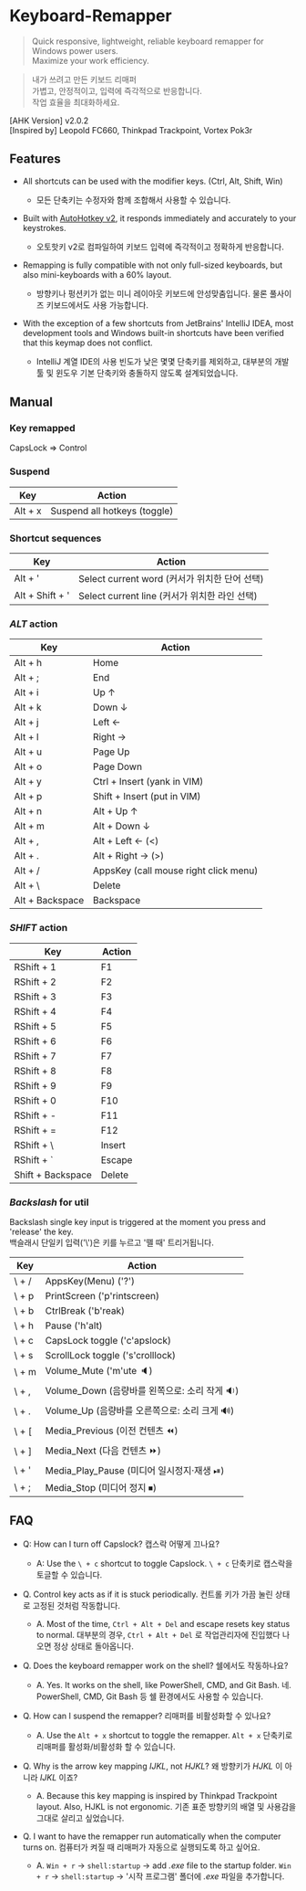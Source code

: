 # Keyboard-Remapper
> Quick responsive, lightweight, reliable keyboard remapper for Windows power users.\
> Maximize your work efficiency.

> 내가 쓰려고 만든 키보드 리매퍼\
> 가볍고, 안정적이고, 입력에 즉각적으로 반응합니다.\
> 작업 효율을 최대화하세요.

[AHK Version] v2.0.2\
[Inspired by] Leopold FC660, Thinkpad Trackpoint, Vortex Pok3r

## Features
* All shortcuts can be used with the modifier keys. (Ctrl, Alt, Shift, Win)
  * 모든 단축키는 수정자와 함께 조합해서 사용할 수 있습니다.
  
* Built with [AutoHotkey v2](https://github.com/AutoHotkey/AutoHotkey), it responds immediately and accurately to your keystrokes.
  * 오토핫키 v2로 컴파일하여 키보드 입력에 즉각적이고 정확하게 반응합니다.
  
* Remapping is fully compatible with not only full-sized keyboards, but also mini-keyboards with a 60% layout.
  * 방향키나 펑션키가 없는 미니 레이아웃 키보드에 안성맞춤입니다. 물론 풀사이즈 키보드에서도 사용 가능합니다.
  
* With the exception of a few shortcuts from JetBrains' IntelliJ IDEA, most development tools and Windows built-in shortcuts have been verified that this keymap does not conflict.
  * IntelliJ 계열 IDE의 사용 빈도가 낮은 몇몇 단축키를 제외하고, 대부분의 개발 툴 및 윈도우 기본 단축키와 충돌하지 않도록 설계되었습니다.

## Manual

### Key remapped
CapsLock ⇒ Control

### Suspend
| Key     | Action                       |
| ------- | ---------------------------- |
| Alt + x | Suspend all hotkeys (toggle) |

### Shortcut sequences
| Key             | Action                                        |
| --------------- | --------------------------------------------- |
| Alt + '         | Select current word (커서가 위치한 단어 선택) |
| Alt + Shift + ' | Select current line (커서가 위치한 라인 선택) |

### _ALT_ action
| Key             | Action                                |
| --------------- | ------------------------------------- |
| Alt + h         | Home                                  |
| Alt + ;         | End                                   |
| Alt + i         | Up ↑                                  |
| Alt + k         | Down ↓                                |
| Alt + j         | Left ←                                |
| Alt + l         | Right →                               |
| Alt + u         | Page Up                               |
| Alt + o         | Page Down                             |
| Alt + y         | Ctrl + Insert (yank in VIM)           |
| Alt + p         | Shift + Insert (put in VIM)           |
| Alt + n         | Alt + Up ↑                            |
| Alt + m         | Alt + Down ↓                          |
| Alt + ,         | Alt + Left ← (<)                      |
| Alt + .         | Alt + Right → (>)                     |
| Alt + /         | AppsKey (call mouse right click menu) |
| Alt + \         | Delete                                |
| Alt + Backspace | Backspace                             |

### _SHIFT_ action
| Key               | Action |
| ----------------- | ------ |
| RShift + 1        | F1     |
| RShift + 2        | F2     |
| RShift + 3        | F3     |
| RShift + 4        | F4     |
| RShift + 5        | F5     |
| RShift + 6        | F6     |
| RShift + 7        | F7     |
| RShift + 8        | F8     |
| RShift + 9        | F9     |
| RShift + 0        | F10    |
| RShift + -        | F11    |
| RShift + =        | F12    |
| RShift + \        | Insert |
| RShift + `        | Escape |
| Shift + Backspace | Delete |

### _Backslash_ for util

Backslash single key input is triggered at the moment you press and 'release' the key.\
백슬래시 단일키 입력('\\')은 키를 누르고 '뗄 때' 트리거됩니다.

| Key   | Action                                       |
| ----- | -------------------------------------------- |
| \ + / | AppsKey(Menu) ('?')                          |
| \ + p | PrintScreen ('p'rintscreen)                  |
| \ + b | CtrlBreak ('b'reak)                          |
| \ + h | Pause ('h'alt)                               |
| \ + c | CapsLock toggle ('c'apslock)                 |
| \ + s | ScrollLock toggle ('s'crolllock)             |
| \ + m | Volume_Mute ('m'ute 🔈)                       |
| \ + , | Volume_Down (음량바를 왼쪽으로: 소리 작게 🔉) |
| \ + . | Volume_Up (음량바를 오른쪽으로: 소리 크게 🔊) |
| \ + [ | Media_Previous (이전 컨텐츠 ⏪)               |
| \ + ] | Media_Next (다음 컨텐츠 ⏩)                   |
| \ + ' | Media_Play_Pause (미디어 일시정지·재생 ⏯)    |
| \ + ; | Media_Stop (미디어 정지 ⏹)                   |

## FAQ

* Q: How can I turn off Capslock? 캡스락 어떻게 끄나요?
  * A: Use the `\ + c` shortcut to toggle Capslock. `\ + c` 단축키로 캡스락을 토글할 수 있습니다.
  
* Q. Control key acts as if it is stuck periodically. 컨트롤 키가 가끔 눌린 상태로 고정된 것처럼 작동합니다.
  * A. Most of the time, `Ctrl + Alt + Del` and escape resets key status to normal. 대부분의 경우, `Ctrl + Alt + Del` 로 작업관리자에 진입했다 나오면 정상 상태로 돌아옵니다.

* Q. Does the keyboard remapper work on the shell? 쉘에서도 작동하나요?
  * A. Yes. It works on the shell, like PowerShell, CMD, and Git Bash. 네. PowerShell, CMD, Git Bash 등 쉘 환경에서도 사용할 수 있습니다.

* Q. How can I suspend the remapper? 리매퍼를 비활성화할 수 있나요?
  * A. Use the `Alt + x` shortcut to toggle the remapper. `Alt + x` 단축키로 리매퍼를 활성화/비활성화 할 수 있습니다.
  
* Q. Why is the arrow key mapping _IJKL_, not _HJKL_? 왜 방향키가 _HJKL_ 이 아니라 _IJKL_ 이죠?
  * A. Because this key mapping is inspired by Thinkpad Trackpoint layout. Also, HJKL is not ergonomic. 기존 표준 방향키의 배열 및 사용감을 그대로 살리고 싶었습니다.

* Q. I want to have the remapper run automatically when the computer turns on. 컴퓨터가 켜질 때 리매퍼가 자동으로 실행되도록 하고 싶어요.
  * A. `Win + r` → `shell:startup` → add _.exe_ file to the startup folder. `Win + r` → `shell:startup` → '시작 프로그램' 폴더에 _.exe_ 파일을 추가합니다.
